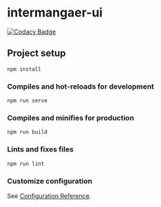 # intermangaer-ui

[![Codacy Badge](https://api.codacy.com/project/badge/Grade/0e16f5c09b7544c387c4a4f9de7b3c41)](https://app.codacy.com/gh/vallapurapuramu/intermangaer-ui?utm_source=github.com&utm_medium=referral&utm_content=vallapurapuramu/intermangaer-ui&utm_campaign=Badge_Grade_Settings)

## Project setup
```
npm install
```

### Compiles and hot-reloads for development
```
npm run serve
```

### Compiles and minifies for production
```
npm run build
```

### Lints and fixes files
```
npm run lint
```

### Customize configuration
See [Configuration Reference](https://cli.vuejs.org/config/).
